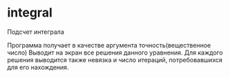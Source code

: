 # integral
Подсчет интеграла

Программа получает в качестве аргумента точность(вещественное число)
Выводит на экран все решения данного уравнения. Для каждого решения выводится также невязка и число итераций, потребовавшихся для его нахождения.

